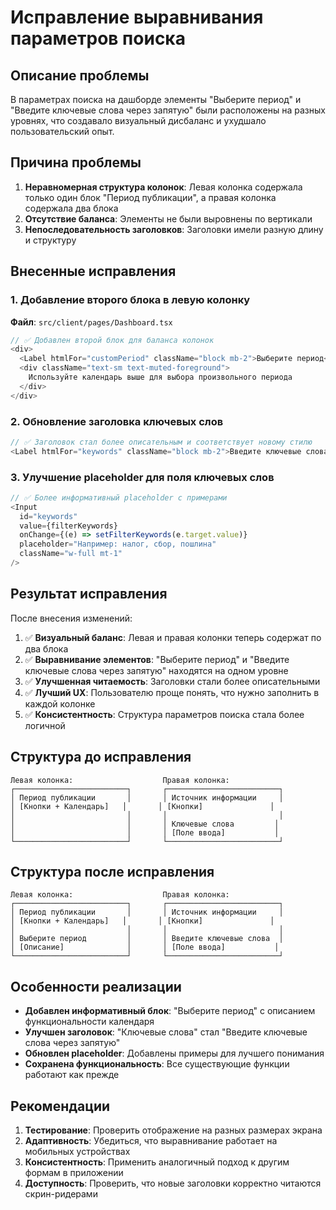 # Исправление выравнивания параметров поиска

## Описание проблемы

В параметрах поиска на дашборде элементы "Выберите период" и "Введите ключевые слова через запятую" были расположены на разных уровнях, что создавало визуальный дисбаланс и ухудшало пользовательский опыт.

## Причина проблемы

1. **Неравномерная структура колонок**: Левая колонка содержала только один блок "Период публикации", а правая колонка содержала два блока
2. **Отсутствие баланса**: Элементы не были выровнены по вертикали
3. **Непоследовательность заголовков**: Заголовки имели разную длину и структуру

## Внесенные исправления

### 1. Добавление второго блока в левую колонку

**Файл**: `src/client/pages/Dashboard.tsx`

```typescript
// ✅ Добавлен второй блок для баланса колонок
<div>
  <Label htmlFor="customPeriod" className="block mb-2">Выберите период</Label>
  <div className="text-sm text-muted-foreground">
    Используйте календарь выше для выбора произвольного периода
  </div>
</div>
```

### 2. Обновление заголовка ключевых слов

```typescript
// ✅ Заголовок стал более описательным и соответствует новому стилю
<Label htmlFor="keywords" className="block mb-2">Введите ключевые слова через запятую</Label>
```

### 3. Улучшение placeholder для поля ключевых слов

```typescript
// ✅ Более информативный placeholder с примерами
<Input
  id="keywords"
  value={filterKeywords}
  onChange={(e) => setFilterKeywords(e.target.value)}
  placeholder="Например: налог, сбор, пошлина"
  className="w-full mt-1"
/>
```

## Результат исправления

После внесения изменений:

1. ✅ **Визуальный баланс**: Левая и правая колонки теперь содержат по два блока
2. ✅ **Выравнивание элементов**: "Выберите период" и "Введите ключевые слова через запятую" находятся на одном уровне
3. ✅ **Улучшенная читаемость**: Заголовки стали более описательными
4. ✅ **Лучший UX**: Пользователю проще понять, что нужно заполнить в каждой колонке
5. ✅ **Консистентность**: Структура параметров поиска стала более логичной

## Структура до исправления

```
Левая колонка:                    Правая колонка:
┌─────────────────────────┐       ┌─────────────────────────┐
│ Период публикации       │       │ Источник информации     │
│ [Кнопки + Календарь]   │       │ [Кнопки]               │
│                         │       │                         │
│                         │       │ Ключевые слова         │
│                         │       │ [Поле ввода]           │
└─────────────────────────┘       └─────────────────────────┘
```

## Структура после исправления

```
Левая колонка:                    Правая колонка:
┌─────────────────────────┐       ┌─────────────────────────┐
│ Период публикации       │       │ Источник информации     │
│ [Кнопки + Календарь]   │       │ [Кнопки]               │
│                         │       │                         │
│ Выберите период         │       │ Введите ключевые слова  │
│ [Описание]              │       │ [Поле ввода]           │
└─────────────────────────┘       └─────────────────────────┘
```

## Особенности реализации

- **Добавлен информативный блок**: "Выберите период" с описанием функциональности календаря
- **Улучшен заголовок**: "Ключевые слова" стал "Введите ключевые слова через запятую"
- **Обновлен placeholder**: Добавлены примеры для лучшего понимания
- **Сохранена функциональность**: Все существующие функции работают как прежде

## Рекомендации

1. **Тестирование**: Проверить отображение на разных размерах экрана
2. **Адаптивность**: Убедиться, что выравнивание работает на мобильных устройствах
3. **Консистентность**: Применить аналогичный подход к другим формам в приложении
4. **Доступность**: Проверить, что новые заголовки корректно читаются скрин-ридерами

